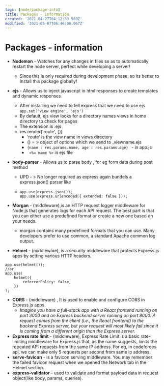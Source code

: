 ```yaml
---
tags: [node/package-info]
title: Packages - information
created: '2021-04-27T04:12:33.560Z'
modified: '2021-05-07T06:46:06.067Z'
---
```


# Packages - information

+ **Nodemon** - Watches for any changes in files so as to automatically restart the node server, perfect while developing a server!
  + Since this is only required during development phase, so its better to install this package globally!

+ **ejs** - Allows us to inject javascript in html responses to create templates and dynamic responses
  + After installing we need to tell express that we need to use ejs `app.set('view engine', 'ejs')`
  + By default, ejs view looks for a directory names views in home directory to check for pages
  + The extension is .ejs
  + res.render('route', {})
    + 'route' is the view name in views directory
    + {} = > object of options which we send to _viewname.ejs
    + `{name : res.params.name, age : res.params.age} ` - in app.js
    + ` <%= name %>` in ejs file

+ **body-parser** - Allows us to parse body , for eg form data during post method
  + UPD - > No longer required as express again bundels a express.json() parser like
  + ```
    app.use(express.json());
    app.use(express.urlencoded({ extended: false }));
    ```
+ **Morgan** - (middleware),is an HTTP request logger middleware for Node.js that generates logs for each API request. The best part is that you can either use a predefined format or create a new one based on your needs.
  + morgan contains many predefined formats that you can use. Many developers prefer to use common, a standard Apache common log output.
+ **Helmet** - (middleware), is a security middleware that protects Express.js apps by setting various HTTP headers.
```
app.use(helmet());
//or
app.use(
    helmet({
        referrerPolicy: false,
    })
);
```
+ **CORS** - (middleware) , It is used to enable and configure CORS in Express.js apps.
  + *Imagine you have a full-stack app with a React frontend running on port 3000 and an Express backend server running on port 8000. A request comes from the client (i.e., the React frontend) to the backend Express server, but your request will most likely fail since it is coming from a different origin than the Express server.*
+ **Express rate limit** - (middleware), Express Rate Limit is a basic rate-limiting middleware for Express.js that, as the name suggests, limits the repeated API requests from the same IP address. For eg, In codeforces api, we can make only 5 requests per second from same ip address.
+ **serve-favicon** - is a favicon serving middleware. You may remember the failed favicon request when we opened the Network tab in the Helmet section.
+ **express-validator** - used to validate and format payload data in request object(like body, params, queries).
